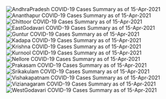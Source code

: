 
<img src="https://deepuhub.github.io/COVID-19/GraphsGenerated/15-Apr-2021/Last24Hrs_AndhraPradesh_15-Apr-2021.jpg" alt="AndhraPradesh COVID-19 Cases Summary as of 15-Apr-2021">
 <br>
<img src="https://deepuhub.github.io/COVID-19/GraphsGenerated/15-Apr-2021/Last24Hrs_Ananthapur_15-Apr-2021.jpg" alt="Ananthapur COVID-19 Cases Summary as of 15-Apr-2021">
 <br>
<img src="https://deepuhub.github.io/COVID-19/GraphsGenerated/15-Apr-2021/Last24Hrs_Chittoor_15-Apr-2021.jpg" alt="Chittoor COVID-19 Cases Summary as of 15-Apr-2021">
 <br>
<img src="https://deepuhub.github.io/COVID-19/GraphsGenerated/15-Apr-2021/Last24Hrs_EastGodavari_15-Apr-2021.jpg" alt="EastGodavari COVID-19 Cases Summary as of 15-Apr-2021">
 <br>
<img src="https://deepuhub.github.io/COVID-19/GraphsGenerated/15-Apr-2021/Last24Hrs_Guntur_15-Apr-2021.jpg" alt="Guntur COVID-19 Cases Summary as of 15-Apr-2021">
 <br>
<img src="https://deepuhub.github.io/COVID-19/GraphsGenerated/15-Apr-2021/Last24Hrs_Kadapa_15-Apr-2021.jpg" alt="Kadapa COVID-19 Cases Summary as of 15-Apr-2021">
 <br>
<img src="https://deepuhub.github.io/COVID-19/GraphsGenerated/15-Apr-2021/Last24Hrs_Krishna_15-Apr-2021.jpg" alt="Krishna COVID-19 Cases Summary as of 15-Apr-2021">
 <br>
<img src="https://deepuhub.github.io/COVID-19/GraphsGenerated/15-Apr-2021/Last24Hrs_Kurnool_15-Apr-2021.jpg" alt="Kurnool COVID-19 Cases Summary as of 15-Apr-2021">
 <br>
<img src="https://deepuhub.github.io/COVID-19/GraphsGenerated/15-Apr-2021/Last24Hrs_Nellore_15-Apr-2021.jpg" alt="Nellore COVID-19 Cases Summary as of 15-Apr-2021">
 <br>
<img src="https://deepuhub.github.io/COVID-19/GraphsGenerated/15-Apr-2021/Last24Hrs_Prakasam_15-Apr-2021.jpg" alt="Prakasam COVID-19 Cases Summary as of 15-Apr-2021">
 <br>
<img src="https://deepuhub.github.io/COVID-19/GraphsGenerated/15-Apr-2021/Last24Hrs_Srikakulam_15-Apr-2021.jpg" alt="Srikakulam COVID-19 Cases Summary as of 15-Apr-2021">
 <br>
<img src="https://deepuhub.github.io/COVID-19/GraphsGenerated/15-Apr-2021/Last24Hrs_Vishakapatnam_15-Apr-2021.jpg" alt="Vishakapatnam COVID-19 Cases Summary as of 15-Apr-2021">
 <br>
<img src="https://deepuhub.github.io/COVID-19/GraphsGenerated/15-Apr-2021/Last24Hrs_Vizianagaram_15-Apr-2021.jpg" alt="Vizianagaram COVID-19 Cases Summary as of 15-Apr-2021">
 <br>
<img src="https://deepuhub.github.io/COVID-19/GraphsGenerated/15-Apr-2021/Last24Hrs_WestGodavari_15-Apr-2021.jpg" alt="WestGodavari COVID-19 Cases Summary as of 15-Apr-2021">
 <br> 